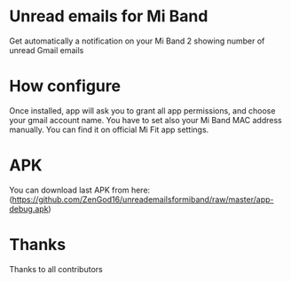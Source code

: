 # Unread emails for Mi Band
Get automatically a notification on your Mi Band 2 showing number of unread Gmail emails

# How configure
Once installed, app will ask you to grant all app permissions, and choose your gmail account name.
You have to set also your Mi Band MAC address manually. You can find it on official Mi Fit app settings.

# APK
You can download last APK from here:
(https://github.com/ZenGod16/unreademailsformiband/raw/master/app-debug.apk)

# Thanks
Thanks to all contributors